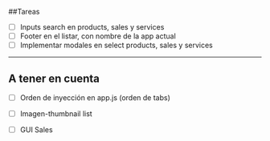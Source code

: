##Tareas

- [ ] Inputs search en products, sales y services
- [ ] Footer en el listar, con nombre de la app actual
- [ ] Implementar modales en select products, sales y services

***

## A tener en cuenta

- [ ] Orden de inyección en app.js (orden  de tabs)
- [ ] Imagen-thumbnail list 
- [ ] GUI Sales
 
